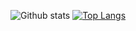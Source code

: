 ![Github stats](https://stats-hrusoskwh-hazemfahmyy.vercel.app/api?username=hazemfahmyy&hide=issues,prs&show_icons=true&theme=dracula)
[![Top Langs](https://stats-hrusoskwh-hazemfahmyy.vercel.app/api/top-langs/?username=hazemfahmyy&hide_progress=false&layout=compact&theme=dracula)](https://github.com/hazemfahmyy/github-readme-stats)
